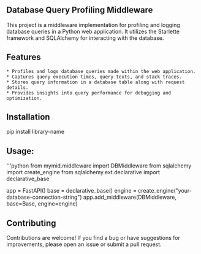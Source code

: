 ## Database Query Profiling Middleware

This project is a middleware implementation for profiling and logging database queries in a Python web application. It utilizes the Starlette framework and SQLAlchemy for interacting with the database.

## Features

    * Profiles and logs database queries made within the web application.
    * Captures query execution times, query texts, and stack traces.
    * Stores query information in a database table along with request details.
    * Provides insights into query performance for debugging and optimization.


## Installation

pip install library-name


## Usage:

'''python
from mymid.middleware import DBMiddleware
from sqlalchemy import create_engine
from sqlalchemy.ext.declarative import declarative_base


app = FastAPI()
base = declarative_base()
engine = create_engine("your-database-connection-string")
app.add_middleware(DBMiddleware, base=Base, engine=engine)

## Contributing

Contributions are welcome! If you find a bug or have suggestions for improvements, please open an issue or submit a pull request.
